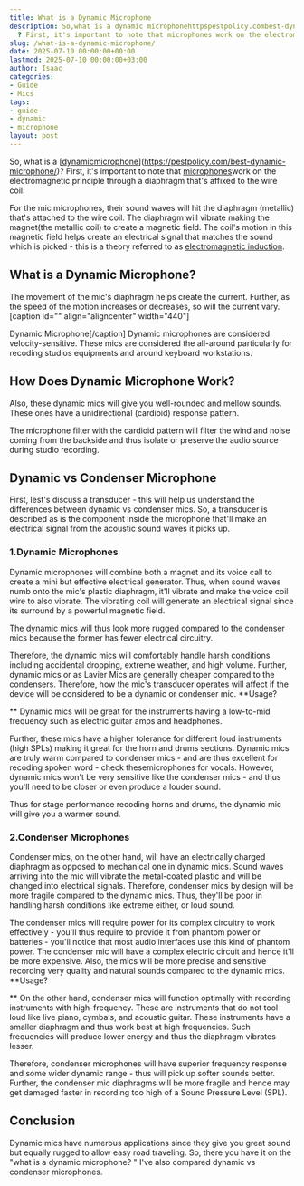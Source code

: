 ```yaml
---
title: What is a Dynamic Microphone
description: So,what is a dynamic microphonehttpspestpolicy.combest-dynamic-microphone
  ? First, it's important to note that microphones work on the electromagnetic...
slug: /what-is-a-dynamic-microphone/
date: 2025-07-10 00:00:00+00:00
lastmod: 2025-07-10 00:00:00+03:00
author: Isaac
categories:
- Guide
- Mics
tags:
- guide
- dynamic
- microphone
layout: post
---
```

So, what is a [[dynamic](https://pestpolicy.com/best-dynamic-microphone-for-podcasting/)[microphone](https://pestpolicy.com/best-dynamic-microphone-for-streaming/)](https://pestpolicy.com/best-dynamic-microphone/)? First, it's important to note that [microphones](https://pestpolicy.com/types-of-microphones/)work on the electromagnetic principle through a diaphragm that's affixed to the wire coil.

For the mic microphones, their sound waves will hit the diaphragm (metallic) that's attached to the wire coil. The diaphragm will vibrate making the magnet(the metallic coil) to create a magnetic field. The coil's motion in this magnetic field helps create an electrical signal that matches the sound which is picked - this is a theory referred to as [electromagnetic induction](https://www.bbc.co.uk/bitesize/guides/z8c7pbk/revision/4).

##  What is a Dynamic Microphone?

The movement of the mic's diaphragm helps create the current. Further, as the speed of the motion increases or decreases, so will the current vary. [caption id="" align="aligncenter" width="440"]

Dynamic Microphone[/caption] Dynamic microphones are considered velocity-sensitive. These mics are considered the all-around particularly for recoding studios equipments and around keyboard workstations.

##  How Does Dynamic Microphone Work?

Also, these dynamic mics will give you well-rounded and mellow sounds. These ones have a unidirectional (cardioid) response pattern.

The microphone filter with the cardioid pattern will filter the wind and noise coming from the backside and thus isolate or preserve the audio source during studio recording.

##  Dynamic vs Condenser Microphone

First, lest's discuss a transducer - this will help us understand the differences between dynamic vs condenser mics. So, a transducer is described as is the component inside the microphone that'll make an electrical signal from the acoustic sound waves it picks up.

###  1.Dynamic Microphones

Dynamic microphones will combine both a magnet and its voice call to create a mini but effective electrical generator. Thus, when sound waves numb onto the mic's plastic diaphragm, it'll vibrate and make the voice coil wire to also vibrate. The vibrating coil will generate an electrical signal since its surround by a powerful magnetic field.

The dynamic mics will thus look more rugged compared to the condenser mics because the former has fewer electrical circuitry.

Therefore, the dynamic mics will comfortably handle harsh conditions including accidental dropping, extreme weather, and high volume. Further, dynamic mics or as Lavier Mics are generally cheaper compared to the condensers. Therefore, how the mic's transducer operates will affect if the device will be considered to be a dynamic or condenser mic. **Usage?

** Dynamic mics will be great for the instruments having a low-to-mid frequency such as electric guitar amps and headphones.

Further, these mics have a higher tolerance for different loud instruments (high SPLs) making it great for the horn and drums sections. Dynamic mics are truly warm compared to condenser mics - and are thus excellent for recoding spoken word - check thesemicrophones for vocals. However, dynamic mics won't be very sensitive like the condenser mics - and thus you'll need to be closer or even produce a louder sound.

Thus for stage performance recoding horns and drums, the dynamic mic will give you a warmer sound.

###  2.Condenser Microphones

Condenser mics, on the other hand, will have an electrically charged diaphragm as opposed to mechanical one in dynamic mics. Sound waves arriving into the mic will vibrate the metal-coated plastic and will be changed into electrical signals. Therefore, condenser mics by design will be more fragile compared to the dynamic mics. Thus, they'll be poor in handling harsh conditions like extreme either, or loud sound.

The condenser mics will require power for its complex circuitry to work effectively - you'll thus require to provide it from phantom power or batteries - you'll notice that most audio interfaces use this kind of phantom power. The condenser mic will have a complex electric circuit and hence it'll be more expensive. Also, the mics will be more precise and sensitive recording very quality and natural sounds compared to the dynamic mics. **Usage?

** On the other hand, condenser mics will function optimally with recording instruments with high-frequency. These are instruments that do not tool loud like live piano, cymbals, and acoustic guitar. These instruments have a smaller diaphragm and thus work best at high frequencies. Such frequencies will produce lower energy and thus the diaphragm vibrates lesser.

Therefore, condenser microphones will have superior frequency response and some wider dynamic range - thus will pick up softer sounds better. Further, the condenser mic diaphragms will be more fragile and hence may get damaged faster in recording too high of a Sound Pressure Level (SPL).

##  Conclusion

Dynamic mics have numerous applications since they give you great sound but equally rugged to allow easy road traveling. So, there you have it on the "what is a dynamic microphone? " I've also compared dynamic vs condenser microphones.
